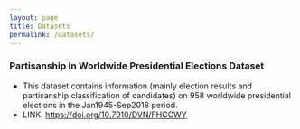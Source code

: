 ```yaml
---
layout: page
title: Datasets
permalink: /datasets/
---
```



### Partisanship in Worldwide Presidential Elections Dataset

  * This dataset contains information (mainly election results and partisanship classification of candidates) on 958 worldwide presidential elections in the Jan1945-Sep2018 period. 
  * LINK: https://doi.org/10.7910/DVN/FHCCWY

